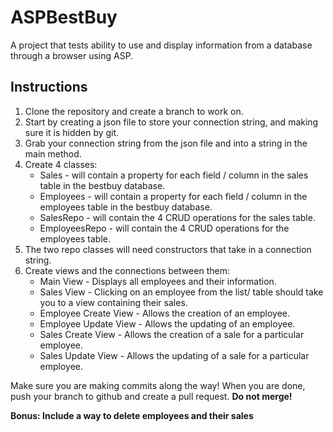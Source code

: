 # ASPBestBuy
A project that tests ability to use and display information from a database through a browser using ASP.


## Instructions
1. Clone the repository and create a branch to work on.
2. Start by creating a json file to store your connection string, and making sure it is hidden by git.
3. Grab your connection string from the json file and into a string in the main method.
4. Create 4 classes:
   * Sales - will contain a property for each field / column in the sales table in the bestbuy database.
   * Employees - will contain a property for each field / column in the employees table in the bestbuy database.
   * SalesRepo - will contain the 4 CRUD operations for the sales table.
   * EmployeesRepo - will contain the 4 CRUD operations for the employees table.
5. The two repo classes will need constructors that take in a connection string.
6. Create views and the connections between them:
   * Main View - Displays all employees and their information.
   * Sales View - Clicking on an employee from the list/ table should take you to a view containing their sales.
   * Employee Create View - Allows the creation of an employee.
   * Employee Update View - Allows the updating of an employee.
   * Sales Create View - Allows the creation of a sale for a particular employee.
   * Sales Update View - Allows the updating of a sale for a particular employee.
   
Make sure you are making commits along the way!
When you are done, push your branch to github and create a pull request. **Do not merge!**

**Bonus: Include a way to delete employees and their sales**
